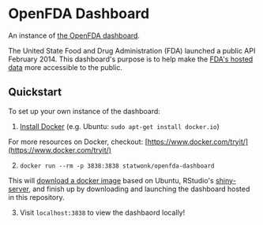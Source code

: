 # OpenFDA Dashboard

An instance of [the OpenFDA dashboard](http://www.statwonk.com/openfda-dashboard/).

The United State Food and Drug Administration (FDA) launched a public API February 2014. This dashboard's purpose is to help make the [FDA's hosted data](https://open.fda.gov/) more accessible to the public.

## Quickstart

To set up your own instance of the dashboard:

1. [Install Docker](https://github.com/docker/docker#getting-started) (e.g. Ubuntu: `sudo apt-get install docker.io`)

For more resources on Docker, checkout: [https://www.docker.com/tryit/](https://www.docker.com/tryit/)

2. `docker run --rm -p 3838:3838 statwonk/openfda-dashboard`

This will [download a docker image](https://registry.hub.docker.com/u/statwonk/openfda-dashboard/dockerfile/) based on Ubuntu, RStudio's [shiny-server](http://shiny.rstudio.com/), and finish up by downloading and launching the dashboard hosted in this repository.

3. Visit `localhost:3838` to view the dashbaord locally!

